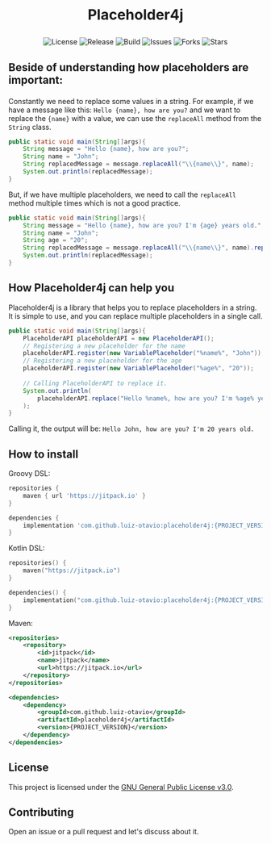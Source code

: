 # <p align="center">Placeholder4j</p>
<div align="center">
    <img src="https://img.shields.io/github/license/luiz-otavio/placeholder4j?style=for-the-badge" alt="License"/>
    <img src="https://img.shields.io/github/v/release/luiz-otavio/placeholder4j?style=for-the-badge" alt="Release"/>
    <img src="https://img.shields.io/github/actions/workflow/status/luiz-otavio/placeholder4j/gradle.yml?branch=main&style=for-the-badge" alt="Build"/>
    <img src="https://img.shields.io/github/issues/luiz-otavio/placeholder4j?style=for-the-badge" alt="Issues"/>
    <img src="https://img.shields.io/github/forks/luiz-otavio/placeholder4j?style=for-the-badge" alt="Forks"/>
    <img src="https://img.shields.io/github/stars/luiz-otavio/placeholder4j?style=for-the-badge" alt="Stars"/>
</div>

## Beside of understanding how placeholders are important: </p>
Constantly we need to replace some values in a string. For example, if we have a message like this: `Hello {name}, how are you?` 
and we want to replace the `{name}` with a value, we can use the `replaceAll` method from the `String` class.
```java
public static void main(String[]args){
    String message = "Hello {name}, how are you?";
    String name = "John";
    String replacedMessage = message.replaceAll("\\{name\\}", name);
    System.out.println(replacedMessage);
}
```

But, if we have multiple placeholders, we need to call the `replaceAll` method multiple times which is not a good practice.
```java
public static void main(String[]args){
    String message = "Hello {name}, how are you? I'm {age} years old.";
    String name = "John";
    String age = "20";
    String replacedMessage = message.replaceAll("\\{name\\}", name).replaceAll("\\{age\\}", age);
    System.out.println(replacedMessage);
}
```

## How Placeholder4j can help you
Placeholder4j is a library that helps you to replace placeholders in a string. It is simple to use, and you can replace multiple placeholders in a single call.
```java
public static void main(String[]args){
    PlaceholderAPI placeholderAPI = new PlaceholderAPI();
    // Registering a new placeholder for the name
    placeholderAPI.register(new VariablePlaceholder("%name%", "John"));
    // Registering a new placeholder for the age
    placeholderAPI.register(new VariablePlaceholder("%age%", "20"));
    
    // Calling PlaceholderAPI to replace it.
    System.out.println(
        placeholderAPI.replace("Hello %name%, how are you? I'm %age% years old.")
    );
}
```
Calling it, the output will be: `Hello John, how are you? I'm 20 years old.`

## How to install
Groovy DSL:
```groovy
repositories {
    maven { url 'https://jitpack.io' }
}

dependencies {
    implementation 'com.github.luiz-otavio:placeholder4j:{PROJECT_VERSION}'
}
```

Kotlin DSL:
```kotlin
repositories() {
    maven("https://jitpack.io")
}

dependencies() {
    implementation("com.github.luiz-otavio:placeholder4j:{PROJECT_VERSION}")
}
```

Maven:
```xml
<repositories>
    <repository>
        <id>jitpack</id>
        <name>jitpack</name>
        <url>https://jitpack.io</url>
    </repository>
</repositories>

<dependencies>
    <dependency>
        <groupId>com.github.luiz-otavio</groupId>
        <artifactId>placeholder4j</artifactId>
        <version>{PROJECT_VERSION}</version>
    </dependency>
</dependencies>
```

## License
This project is licensed under the [GNU General Public License v3.0](https://www.gnu.org/licenses/gpl-3.0.html).

## Contributing
Open an issue or a pull request and let's discuss about it.
